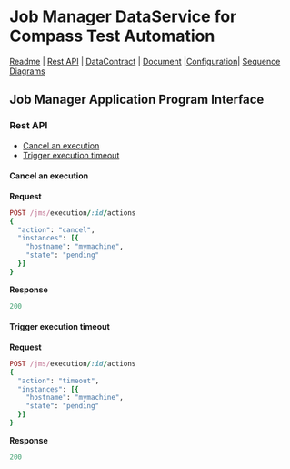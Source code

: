 # Job Manager DataService for Compass Test Automation
[Readme](README.md) | [Rest API](RESTAPI.md) | [DataContract](DATACONTRACT.md) | [Document](DOCUMENTATION.md) |[Configuration](/lib/apps/main/config.js#L94)| [Sequence Diagrams](https://www.lucidchart.com/documents/edit/d15cef2b-8b80-4ce0-8e2c-1f3deee1759c/0)


## Job Manager Application Program Interface

### Rest API
* [Cancel an execution](#cancel-an-execution)
* [Trigger execution timeout](#trigger-execution-timeout)

#### Cancel an execution
**Request**
```ruby
POST /jms/execution/:id/actions
{
  "action": "cancel",
  "instances": [{
    "hostname": "mymachine",
    "state": "pending"
  }]
}
```

**Response**
```ruby
200
```

#### Trigger execution timeout
**Request**
```ruby
POST /jms/execution/:id/actions
{
  "action": "timeout",
  "instances": [{
    "hostname": "mymachine",
    "state": "pending"
  }]
}
```
**Response**
```ruby
200
```
